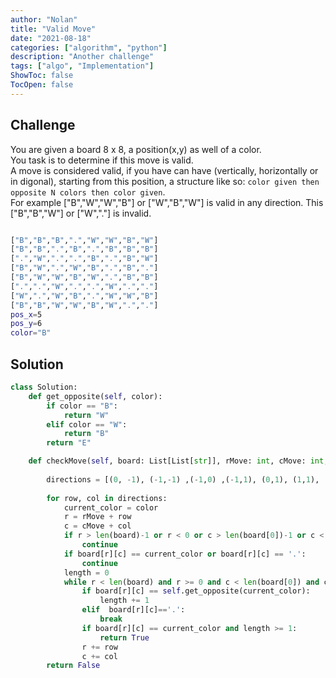```yaml
---
author: "Nolan"
title: "Valid Move"
date: "2021-08-18"
categories: ["algorithm", "python"]
description: "Another challenge"
tags: ["algo", "Implementation"]
ShowToc: false
TocOpen: false
---
```


## Challenge

You are given a board 8 x 8, a position(x,y) as well of a color.  
You task is to determine if this move is valid.  
A move is considered valid, if you have can have (vertically, horizontally or in digonal), starting from this position, a structure like so: `color given then opposite N colors then color given`.  
For example ["B","W","W","B"] or ["W","B","W"] is valid in any direction.
This ["B","B","W"] or ["W","."] is invalid.

```bash

["B","B","B",".","W","W","B","W"]
["B","B",".","B",".","B","B","B"]
[".","W",".",".","B",".","B","W"]
["B","W",".","W","B",".","B","."]
["B","W","W","B","W",".","B","B"]
[".",".","W",".",".","W",".","."]
["W",".","W","B",".","W","W","B"]
["B","B","W","W","B","W",".","."]
pos_x=5
pos_y=6
color="B"
```


## Solution

```python
class Solution:
    def get_opposite(self, color):
        if color == "B":
            return "W"
        elif color == "W":
            return "B"
        return "E"

    def checkMove(self, board: List[List[str]], rMove: int, cMove: int, color: str) -> bool:
        
        directions = [(0, -1), (-1,-1) ,(-1,0) ,(-1,1), (0,1), (1,1), (1,0), (1,-1)] 
    
        for row, col in directions:
            current_color = color
            r = rMove + row
            c = cMove + col
            if r > len(board)-1 or r < 0 or c > len(board[0])-1 or c < 0:
                continue
            if board[r][c] == current_color or board[r][c] == '.':
                continue
            length = 0
            while r < len(board) and r >= 0 and c < len(board[0]) and c >= 0:
                if board[r][c] == self.get_opposite(current_color):
                    length += 1
                elif  board[r][c]=='.':
                    break
                if board[r][c] == current_color and length >= 1:
                    return True
                r += row
                c += col
        return False
```